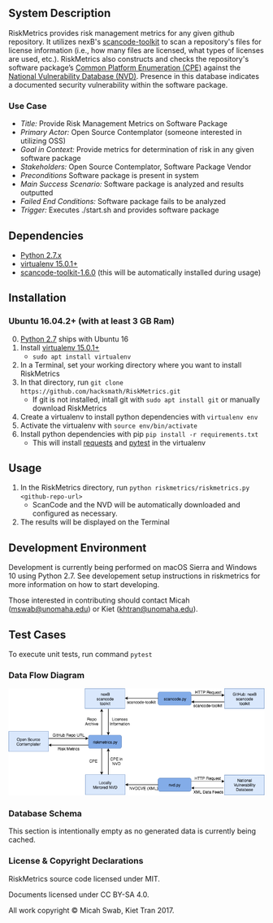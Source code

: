 ## System Description
RiskMetrics provides risk management metrics for any given github repository. It utilizes nexB's [scancode-toolkit](https://github.com/nexB/scancode-toolkit) to scan a repository's files for license information (i.e., how many files are licensed, what types of licenses are used, etc.). RiskMetrics also constructs and checks the repository's software package’s [Common Platform Enumeration (CPE)](https://scap.nist.gov/specifications/cpe/) against the [National Vulnerability Database (NVD)](https://nvd.nist.gov). Presence in this database indicates a documented security vulnerability within the software package.

### Use Case
- _Title:_ Provide Risk Management Metrics on Software Package
- _Primary Actor:_ Open Source Contemplator (someone interested in utilizing OSS)
- _Goal in Context:_ Provide metrics for determination of risk in any given software package
- _Stakeholders:_ Open Source Contemplator, Software Package Vendor
- _Preconditions_ Software package is present in system
- _Main Success Scenario:_ Software package is analyzed and results outputted
- _Failed End Conditions:_ Software package fails to be analyzed
- _Trigger:_ Executes ./start.sh and provides software package

## Dependencies
* [Python 2.7.x](https://www.python.org/download/releases/2.7/)
* [virtualenv 15.0.1+](https://virtualenv.pypa.io/en/stable/)
* [scancode-toolkit-1.6.0](https://github.com/nexB/scancode-toolkit) (this will be automatically installed during usage)

## Installation
### Ubuntu 16.04.2+ (with at least 3 GB Ram)
0. [Python 2.7](https://www.python.org/download/releases/2.7/) ships with Ubuntu 16
1. Install [virtualenv 15.0.1+](https://virtualenv.pypa.io/en/stable/)
   * `sudo apt install virtualenv`
2. In a Terminal, set your working directory where you want to install RiskMetrics
3. In that directory, run `git clone https://github.com/hacksmath/RiskMetrics.git`
   * If git is not installed, intall git with `sudo apt install git` or manually download RiskMetrics
4. Create a virtualenv to install python dependencies with `virtualenv env`
5. Activate the virtualenv with `source env/bin/activate`
6. Install python dependencies with pip `pip install -r requirements.txt`
   * This will install [requests](http://docs.python-requests.org/en/master/) and [pytest](https://docs.pytest.org/en/latest/) in the virtualenv

## Usage
1. In the RiskMetrics directory, run `python riskmetrics/riskmetrics.py <github-repo-url>`
   * ScanCode and the NVD will be automatically downloaded and configured as necessary.
2. The results will be displayed on the Terminal 

## Development Environment
Development is currently being performed on macOS Sierra and Windows 10 using Python 2.7. See developement setup instructions in riskmetrics for more information on how to start developing.

Those interested in contributing should contact Micah (mswab@unomaha.edu) or Kiet (khtran@unomaha.edu).

## Test Cases
To execute unit tests, run command `pytest`

### Data Flow Diagram

![Data Flow Diagram](DFDv3.png)

### Database Schema
This section is intentionally empty as no generated data is currently being cached.

### License & Copyright Declarations

RiskMetrics source code licensed under MIT.

Documents licensed under CC BY-SA 4.0.

All work copyright © Micah Swab, Kiet Tran 2017.

